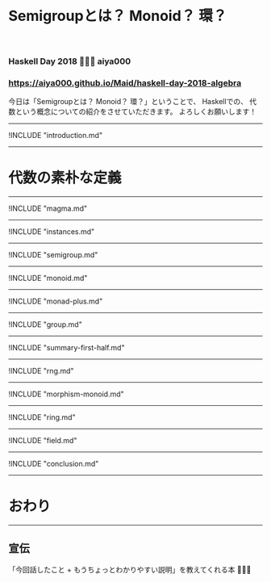 <!--

```haskell
{-# LANGUAGE FlexibleInstances #-}
{-# LANGUAGE GeneralizedNewtypeDeriving #-}
{-# LANGUAGE StandaloneDeriving #-}
{-# LANGUAGE UndecidableInstances #-}

module HaskellDay where

import Prelude hiding (Semigroup(..))
import Data.Ratio (Rational, (%), numerator, denominator)
```

-->

　
# **Semigroupとは？ Monoid？ 環？**
　
### Haskell Day 2018 🤟🙄🤟 aiya000
### https://aiya000.github.io/Maid/haskell-day-2018-algebra

<aside class="notes">
今日は「Semigroupとは？ Monoid？ 環？」ということで、
Haskellでの、
代数という概念についての紹介をさせていただきます。
よろしくお願いします！
</aside>

- - - - -

!INCLUDE "introduction.md"

- - - - -

# 代数の素朴な定義

- - - - -

!INCLUDE "magma.md"

- - - - -

!INCLUDE "instances.md"

- - - - -

!INCLUDE "semigroup.md"

- - - - -

!INCLUDE "monoid.md"

- - - - -

!INCLUDE "monad-plus.md"

- - - - -

!INCLUDE "group.md"

- - - - -

!INCLUDE "summary-first-half.md"

- - - - -

!INCLUDE "rng.md"

- - - - -

!INCLUDE "morphism-monoid.md"

- - - - -

!INCLUDE "ring.md"

- - - - -

!INCLUDE "field.md"

- - - - -

!INCLUDE "conclusion.md"

- - - - -

# おわり

- - - - -

## 宣伝

「今回話したこと + もうちょっとわかりやすい説明」を教えてくれる本
🤟🙄🤟

<!-- TODO: ここにURL -->
